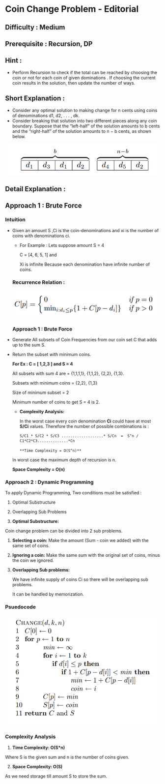 # Coin Change Problem - Editorial

## Difficulty : Medium

## Prerequisite : Recursion, DP

## Hint :

- Perform Recursion to check if the total can be reached by choosing the coin or not for each coin of given dominations . If choosing the current coin results in the solution, then update the number of ways.

## Short Explanation :

- Consider any optimal solution to making change for n cents using coins of denominations d1, d2, . . . , dk.
- Consider breaking that solution into two different pieces along any coin boundary. Suppose that the “left-half” of the solution amounts to b cents and the “right-half” of the solution amounts to n − b cents, as shown below.

![Coin%20Change%20Problem%20-%20Editorial%20d9a49c0a05574afb85e805610d9f68e8/breaking_CoinChange.png](Coin%20Change%20Problem%20-%20Editorial%20d9a49c0a05574afb85e805610d9f68e8/breaking_CoinChange.png)

## Detail Explanation :

## Approach  1 : Brute Force

### Intuition

- Given an amount S ,Ci is the coin-denominations and xi is the number of coins with denominations ci.
    - For Example : Lets suppose amount S = 4

        C = [4, 6, 5, 1] and 

        Xi is infinite Because each denomination have infinite number of coins.

    ### Recurrence Relation :

    ![Coin%20Change%20Problem%20-%20Editorial%20d9a49c0a05574afb85e805610d9f68e8/coinChange_recrrence.png](Coin%20Change%20Problem%20-%20Editorial%20d9a49c0a05574afb85e805610d9f68e8/coinChange_recrrence.png)

    ### Approach 1 : Brute Force

- Generate All subsets of Coin Frequencies from our coin set C that adds up to the sum S.
- Return the subset with minimum coins.

    **For Ex : C = [ 1,2,3 ]  and S = 4**

    All subsets with sum 4 are = {1,1,1,1}, {1,1,2}, {2,2}, {1,3}.

    Subsets with minimum coins = {2,2}, {1,3}

    Size of minimum subset = 2

    Minimum number of coins to get S = 4 is 2.

    - **Complexity Analysis:**

        In the worst case every coin denomination **Ci** could have at most **S/Ci** values. Therefore the number of possible combinations is : 

          S/C1 * S/C2 * S/C3 ...................* S/Cn  =  S^n / C1*C2*C3..............*Cn

          **Time Complexity = O(S^n)**

    In worst case the maximum depth of recursion is n.

    **Space Complexity = O(n)**

      

### Approach 2 : Dynamic Programming

To apply Dynamic Programming, Two conditions must be satisfied :

1. Optimal Substructure
2. Overlapping Sub Problems

1. **Optimal Substructure:** 

Coin change problem can be divided into 2 sub problems.

1. **Selecting a coin:** Make the amount (Sum - coin we added) with the same set of coins.
2. **Ignoring a coin:** Make the same sum with the original set of coins, minus the coin we ignored.

  

2.  **Overlapping Sub problems:**

    We have infinite supply of coins Ci so there will be overlapping sub problems.

    It can be handled by memorization.

### Psuedocode

![Coin%20Change%20Problem%20-%20Editorial%20d9a49c0a05574afb85e805610d9f68e8/Psuedo_Code_Coin.png](Coin%20Change%20Problem%20-%20Editorial%20d9a49c0a05574afb85e805610d9f68e8/Psuedo_Code_Coin.png)

### Complexity Analysis

1. **Time Complexity: O(S*n)**

Where S is the given sum and n is the number of coins given.

2. **Space Complexity: O(S)**

As we need storage till amount S to store the sum.